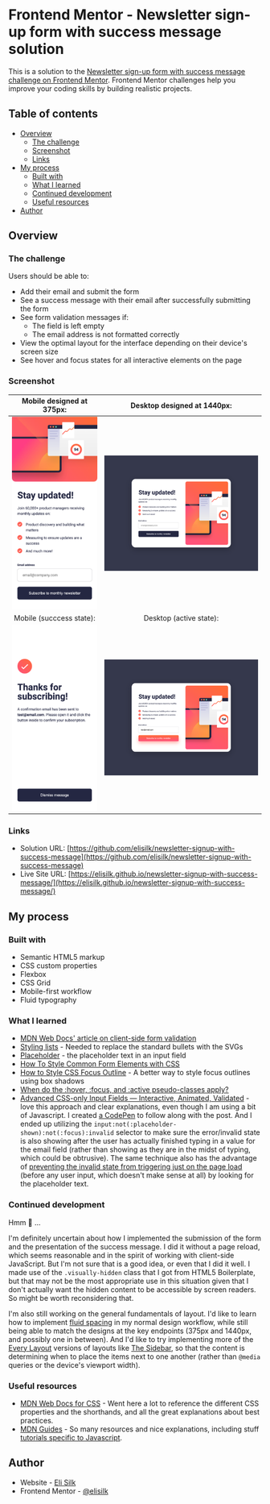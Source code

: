 # Frontend Mentor - Newsletter sign-up form with success message solution

This is a solution to the [Newsletter sign-up form with success message challenge on Frontend Mentor](https://www.frontendmentor.io/challenges/newsletter-signup-form-with-success-message-3FC1AZbNrv). Frontend Mentor challenges help you improve your coding skills by building realistic projects.

## Table of contents

- [Overview](#overview)
  - [The challenge](#the-challenge)
  - [Screenshot](#screenshot)
  - [Links](#links)
- [My process](#my-process)
  - [Built with](#built-with)
  - [What I learned](#what-i-learned)
  - [Continued development](#continued-development)
  - [Useful resources](#useful-resources)
- [Author](#author)

## Overview

### The challenge

Users should be able to:

- Add their email and submit the form
- See a success message with their email after successfully submitting the form
- See form validation messages if:
  - The field is left empty
  - The email address is not formatted correctly
- View the optimal layout for the interface depending on their device's screen size
- See hover and focus states for all interactive elements on the page

### Screenshot

|            Mobile designed at 375px:             |           Desktop designed at 1440px:            |
| :----------------------------------------------: | :----------------------------------------------: |
|     ![](./screenshots/screenshot-mobile.png)     |    ![](./screenshots/screenshot-desktop.png)     |
|             Mobile (succcess state):             |             Desktop (active state):              |
| ![](./screenshots/screenshot-mobile-success.png) | ![](./screenshots/screenshot-desktop-active.png) |

### Links

- Solution URL: [https://github.com/elisilk/newsletter-signup-with-success-message](https://github.com/elisilk/newsletter-signup-with-success-message)
- Live Site URL: [https://elisilk.github.io/newsletter-signup-with-success-message/](https://elisilk.github.io/newsletter-signup-with-success-message/)

## My process

### Built with

- Semantic HTML5 markup
- CSS custom properties
- Flexbox
- CSS Grid
- Mobile-first workflow
- Fluid typography

### What I learned

- [MDN Web Docs' article on client-side form validation](https://developer.mozilla.org/en-US/docs/Learn/Forms/Form_validation)
- [Styling lists](https://developer.mozilla.org/en-US/docs/Learn/CSS/Styling_text/Styling_lists) - Needed to replace the standard bullets with the SVGs
- [Placeholder](https://developer.mozilla.org/en-US/docs/Web/HTML/Attributes/placeholder) - the placeholder text in an input field
- [How To Style Common Form Elements with CSS](https://www.digitalocean.com/community/tutorials/how-to-style-common-form-elements-with-css)
- [How to Style CSS Focus Outline](https://joyofcode.xyz/css-focus-outline) - A better way to style focus outlines using box shadows
- [When do the :hover, :focus, and :active pseudo-classes apply?](https://bitsofco.de/when-do-the-hover-focus-and-active-pseudo-classes-apply/)
- [Advanced CSS-only Input Fields — Interactive, Animated, Validated](https://matemarschalko.medium.com/advanced-css-only-input-fields-interactive-animated-validated-d7ecff3cde8c) - love this approach and clear explanations, even though I am using a bit of Javascript. I created [a CodePen](https://codepen.io/silk0346/pen/eYqOqBQ) to follow along with the post. And I ended up utilizing the `input:not(:placeholder-shown):not(:focus):invalid` selector to make sure the error/invalid state is also showing after the user has actually finished typing in a value for the email field (rather than showing as they are in the midst of typing, which could be obtrusive). The same technique also has the advantage of [preventing the invalid state from triggering just on the page load](https://stackoverflow.com/questions/27021801/inputinvalid-css-rule-is-applied-on-page-load) (before any user input, which doesn't make sense at all) by looking for the placeholder text.

### Continued development

Hmm 🤔 ...

I'm definitely uncertain about how I implemented the submission of the form and the presentation of the success message. I did it without a page reload, which seems reasonable and in the spirit of working with client-side JavaScript. But I'm not sure that is a good idea, or even that I did it well. I made use of the `.visually-hidden` class that I got from HTML5 Boilerplate, but that may not be the most appropriate use in this situation given that I don't actually want the hidden content to be accessible by screen readers. So might be worth reconsidering that.

I'm also still working on the general fundamentals of layout. I'd like to learn how to implement [fluid spacing](https://utopia.fyi/space/calculator/) in my normal design workflow, while still being able to match the designs at the key endpoints (375px and 1440px, and possibly one in between). And I'd like to try implementing more of the [Every Layout](https://every-layout.dev/) versions of layouts like [The Sidebar](https://every-layout.dev/layouts/sidebar/), so that the content is determining when to place the items next to one another (rather than `@media` queries or the device's viewport width).

### Useful resources

- [MDN Web Docs for CSS](https://developer.mozilla.org/en-US/docs/Web/CSS) - Went here a lot to reference the different CSS properties and the shorthands, and all the great explanations about best practices.
- [MDN Guides](https://developer.mozilla.org/en-US/docs/Learn) - So many resources and nice explanations, including stuff [tutorials specific to Javascript](https://developer.mozilla.org/en-US/docs/Web/JavaScript/Guide).

## Author

- Website - [Eli Silk](https://github.com/elisilk)
- Frontend Mentor - [@elisilk](https://www.frontendmentor.io/profile/elisilk)
